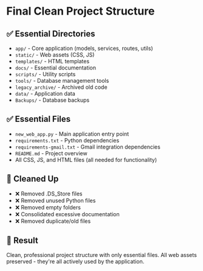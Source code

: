 # Final Clean Project Structure

## ✅ Essential Directories
- `app/` - Core application (models, services, routes, utils)
- `static/` - Web assets (CSS, JS)
- `templates/` - HTML templates
- `docs/` - Essential documentation
- `scripts/` - Utility scripts
- `tools/` - Database management tools
- `legacy_archive/` - Archived old code
- `data/` - Application data
- `Backups/` - Database backups

## ✅ Essential Files
- `new_web_app.py` - Main application entry point
- `requirements.txt` - Python dependencies
- `requirements-gmail.txt` - Gmail integration dependencies
- `README.md` - Project overview
- All CSS, JS, and HTML files (all needed for functionality)

## 🧹 Cleaned Up
- ❌ Removed .DS_Store files
- ❌ Removed unused Python files
- ❌ Removed empty folders
- ❌ Consolidated excessive documentation
- ❌ Removed duplicate/old files

## 🎯 Result
Clean, professional project structure with only essential files.
All web assets preserved - they're all actively used by the application.
